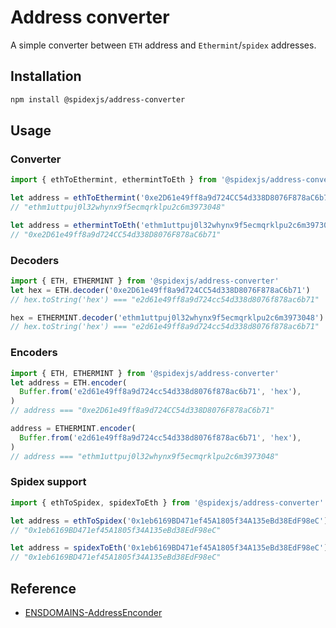 # Address converter

A simple converter between `ETH` address and `Ethermint`/`spidex` addresses.

## Installation

```sh
npm install @spidexjs/address-converter
```

## Usage

### Converter

```ts
import { ethToEthermint, ethermintToEth } from '@spidexjs/address-converter'

let address = ethToEthermint('0xe2D61e49ff8a9d724CC54d338D8076F878aC6b71')
// "ethm1uttpuj0l32whynx9f5ecmqrklpu2c6m3973048"

let address = ethermintToEth('ethm1uttpuj0l32whynx9f5ecmqrklpu2c6m3973048')
// "0xe2D61e49ff8a9d724CC54d338D8076F878aC6b71"
```

### Decoders

```ts
import { ETH, ETHERMINT } from '@spidexjs/address-converter'
let hex = ETH.decoder('0xe2D61e49ff8a9d724CC54d338D8076F878aC6b71')
// hex.toString('hex') === "e2d61e49ff8a9d724cc54d338d8076f878ac6b71"

hex = ETHERMINT.decoder('ethm1uttpuj0l32whynx9f5ecmqrklpu2c6m3973048')
// hex.toString('hex') === "e2d61e49ff8a9d724cc54d338d8076f878ac6b71"
```

### Encoders

```ts
import { ETH, ETHERMINT } from '@spidexjs/address-converter'
let address = ETH.encoder(
  Buffer.from('e2d61e49ff8a9d724cc54d338d8076f878ac6b71', 'hex'),
)
// address === "0xe2D61e49ff8a9d724CC54d338D8076F878aC6b71"

address = ETHERMINT.encoder(
  Buffer.from('e2d61e49ff8a9d724cc54d338d8076f878ac6b71', 'hex'),
)
// address === "ethm1uttpuj0l32whynx9f5ecmqrklpu2c6m3973048"
```

### Spidex support

```ts
import { ethToSpidex, spidexToEth } from '@spidexjs/address-converter'

let address = ethToSpidex('0x1eb6169BD471ef45A1805f34A135eBd38EdF98eC')
// "0x1eb6169BD471ef45A1805f34A135eBd38EdF98eC"

let address = spidexToEth('0x1eb6169BD471ef45A1805f34A135eBd38EdF98eC')
// "0x1eb6169BD471ef45A1805f34A135eBd38EdF98eC"
```

## Reference

- [ENSDOMAINS-AddressEnconder](https://github.com/ensdomains/address-encoder)
